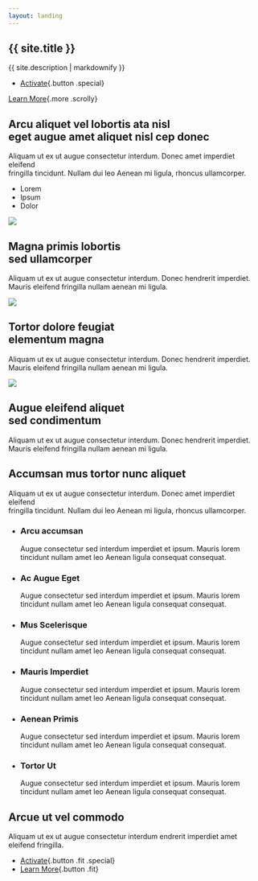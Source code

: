 ```yaml
---
layout: landing
---
```


<div id="banner" class="section">

<div class="inner">

{{ site.title }}
----------------

{{ site.description | markdownify }}

-   [Activate](#){.button .special}

</div>

[Learn More](#one){.more .scrolly}

</div>

<div id="one" class="section wrapper style1 special">

<div class="inner">

Arcu aliquet vel lobortis ata nisl\
eget augue amet aliquet nisl cep donec
--------------------------------------

Aliquam ut ex ut augue consectetur interdum. Donec amet imperdiet
eleifend\
fringilla tincidunt. Nullam dui leo Aenean mi ligula, rhoncus
ullamcorper.

-   <span class="icon fa-diamond major style1"><span
    class="label">Lorem</span></span>
-   <span class="icon fa-heart-o major style2"><span
    class="label">Ipsum</span></span>
-   <span class="icon fa-code major style3"><span
    class="label">Dolor</span></span>

</div>

</div>

<div id="two" class="section wrapper alt style2">

<div class="section spotlight">

<div class="image">

![](images/pic01.jpg)

</div>

<div class="content">

Magna primis lobortis\
sed ullamcorper
----------------------

Aliquam ut ex ut augue consectetur interdum. Donec hendrerit imperdiet.
Mauris eleifend fringilla nullam aenean mi ligula.

</div>

</div>

<div class="section spotlight">

<div class="image">

![](images/pic02.jpg)

</div>

<div class="content">

Tortor dolore feugiat\
elementum magna
----------------------

Aliquam ut ex ut augue consectetur interdum. Donec hendrerit imperdiet.
Mauris eleifend fringilla nullam aenean mi ligula.

</div>

</div>

<div class="section spotlight">

<div class="image">

![](images/pic03.jpg)

</div>

<div class="content">

Augue eleifend aliquet\
sed condimentum
-----------------------

Aliquam ut ex ut augue consectetur interdum. Donec hendrerit imperdiet.
Mauris eleifend fringilla nullam aenean mi ligula.

</div>

</div>

</div>

<div id="three" class="section wrapper style3 special">

<div class="inner">

Accumsan mus tortor nunc aliquet
--------------------------------

Aliquam ut ex ut augue consectetur interdum. Donec amet imperdiet
eleifend\
fringilla tincidunt. Nullam dui leo Aenean mi ligula, rhoncus
ullamcorper.

-   ### Arcu accumsan

    Augue consectetur sed interdum imperdiet et ipsum. Mauris lorem
    tincidunt nullam amet leo Aenean ligula consequat consequat.

-   ### Ac Augue Eget

    Augue consectetur sed interdum imperdiet et ipsum. Mauris lorem
    tincidunt nullam amet leo Aenean ligula consequat consequat.

-   ### Mus Scelerisque

    Augue consectetur sed interdum imperdiet et ipsum. Mauris lorem
    tincidunt nullam amet leo Aenean ligula consequat consequat.

-   ### Mauris Imperdiet

    Augue consectetur sed interdum imperdiet et ipsum. Mauris lorem
    tincidunt nullam amet leo Aenean ligula consequat consequat.

-   ### Aenean Primis

    Augue consectetur sed interdum imperdiet et ipsum. Mauris lorem
    tincidunt nullam amet leo Aenean ligula consequat consequat.

-   ### Tortor Ut

    Augue consectetur sed interdum imperdiet et ipsum. Mauris lorem
    tincidunt nullam amet leo Aenean ligula consequat consequat.

</div>

</div>

<div id="cta" class="section wrapper style4">

<div class="inner">

Arcue ut vel commodo
--------------------

Aliquam ut ex ut augue consectetur interdum endrerit imperdiet amet
eleifend fringilla.

-   [Activate](#){.button .fit .special}
-   [Learn More](#){.button .fit}

</div>

</div>
